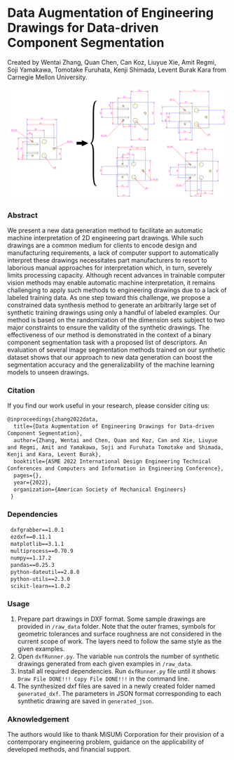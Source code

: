 # Data Augmentation of Engineering Drawings for Data-driven Component Segmentation
Created by Wentai Zhang, Quan Chen, Can Koz, Liuyue Xie, Amit Regmi, Soji Yamakawa, Tomotake Furuhata, Kenji Shimada, Levent Burak Kara from Carnegie Mellon University.

![teaser](teaser.png)

### Abstract
We present a new data generation method to facilitate an automatic machine interpretation of 2D engineering part drawings. While such drawings are a common medium for clients to encode design and manufacturing requirements, a lack of computer support to automatically interpret these drawings necessitates part manufacturers to resort to laborious manual approaches for interpretation which, in turn, severely limits processing capacity.  Although recent advances in trainable computer vision methods may enable automatic machine interpretation, it remains challenging to apply such methods to engineering drawings due to a lack of labeled training data. As one step toward this challenge, we propose a constrained data synthesis method to  generate an arbitrarily large set of synthetic training drawings using only a handful of labeled examples. Our method is based on the randomization of the dimension sets subject to two major constraints to ensure the validity of the synthetic drawings. The effectiveness of our method is demonstrated in the context of a  binary component segmentation task with a proposed list of descriptors. An evaluation of several image segmentation methods trained on our synthetic dataset shows that our approach to new data generation can boost the segmentation accuracy and the generalizability of the machine learning models to unseen drawings.

### Citation
If you find our work useful in your research, please consider citing us:
```
@inproceedings{zhang2022data,
  title={Data Augmentation of Engineering Drawings for Data-driven Component Segmentation},
  author={Zhang, Wentai and Chen, Quan and Koz, Can and Xie, Liuyue and Regmi, Amit and Yamakawa, Soji and Furuhata Tomotake and Shimada, Kenji and Kara, Levent Burak},
  booktitle={ASME 2022 International Design Engineering Technical Conferences and Computers and Information in Engineering Conference},
  pages={},
  year={2022},
  organization={American Society of Mechanical Engineers}
 }
```

### Dependencies
```
 dxfgrabber==1.0.1 
 ezdxf==0.11.1 
 matplotlib==3.1.1 
 multiprocess==0.70.9 
 numpy==1.17.2 
 pandas==0.25.3 
 python-dateutil==2.8.0 
 python-utils==2.3.0 
 scikit-learn==1.0.2   
```

### Usage
1. Prepare part drawings in DXF format. Some sample drawings are provided in `/raw_data` folder. Note that the outer frames, symbols for geometric tolerances and surface roughness are not considered in the current scope of work. The layers need to follow the same style as the given examples.
2. Open `dxfRunner.py`. The variable `num` controls the number of synthetic drawings generated from each given examples in `/raw_data`.
3. Install all required dependencies. Run `dxfRunner.py` file until it shows `Draw File DONE!!! Copy File DONE!!!` in the command line.
4. The synthesized dxf files are saved in a newly created folder named `generated_dxf`. The parameters in JSON format corresponding to each synthetic drawing are saved in `generated_json`.

### Aknowledgement
The authors would like to thank MiSUMi Corporation for their provision of a contemporary engineering problem, guidance on the applicability of developed methods, and financial support.